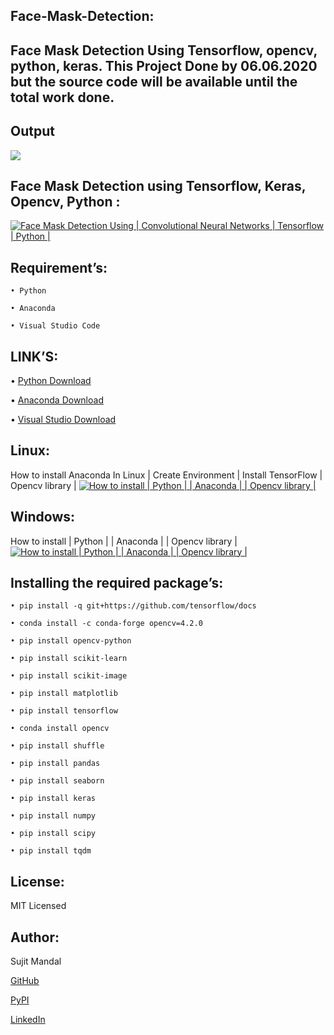 ## Face-Mask-Detection:
Face Mask Detection Using Tensorflow, opencv, python, keras.
This Project Done by 06.06.2020 but the source code will be available until the total work done.
------------------------------------------------------------------------------------------------

## Output

![](https://github.com/sujitmandal/Face-Mask-Detection/blob/master/output/output.gif)


## Face Mask Detection using Tensorflow, Keras, Opencv, Python :
 [![Face Mask Detection Using | Convolutional Neural Networks | Tensorflow | Python |](https://yt-embed.herokuapp.com/embed?v=wfK5N9Qq1uk)](https://www.youtube.com/watch?v=wfK5N9Qq1uk "Face Mask Detection Using | Convolutional Neural Networks | Tensorflow | Python |")
 
## Requirement’s:
```
• Python 

• Anaconda

• Visual Studio Code
```
## LINK’S:
• [Python Download](https://www.python.org/downloads/)

• [Anaconda Download](https://www.anaconda.com/downloads)

• [Visual Studio Download](https://code.visualstudio.com/Download)

## Linux:
 How to install Anaconda In Linux | Create Environment | Install TensorFlow | Opencv library |
 [![How to install | Python | | Anaconda | | Opencv library |](https://yt-embed.herokuapp.com/embed?v=Mfbrxy8gK6A)](https://www.youtube.com/watch?v=Mfbrxy8gK6A "How to install Anaconda In Linux | Create Environment | Install TensorFlow | Opencv library |")

##  Windows:
How to install | Python | | Anaconda | | Opencv library |
 [![How to install | Python | | Anaconda | | Opencv library |](https://yt-embed.herokuapp.com/embed?v=eVV3byQlYvA)](https://www.youtube.com/watch?v=eVV3byQlYvA "How to install | Python | | Anaconda | | Opencv library |")

## Installing the required package’s:
```
• pip install -q git+https://github.com/tensorflow/docs 

• conda install -c conda-forge opencv=4.2.0

• pip install opencv-python

• pip install scikit-learn

• pip install scikit-image

• pip install matplotlib

• pip install tensorflow

• conda install opencv

• pip install shuffle

• pip install pandas

• pip install seaborn

• pip install keras

• pip install numpy

• pip install scipy

• pip install tqdm
```
## License:
MIT Licensed

## Author:
Sujit Mandal

[GitHub](https://github.com/sujitmandal)

[PyPI](https://pypi.org/user/sujitmandal/)

[LinkedIn](https://www.linkedin.com/in/sujit-mandal-91215013a/)
